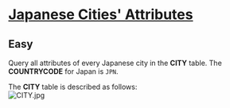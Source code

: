# [Japanese Cities' Attributes](https://www.hackerrank.com/challenges/japanese-cities-attributes/copy-from/444153744)
## Easy
<div class="challenge-body-html"><div class="challenge_problem_statement"><div class="msB challenge_problem_statement_body"><div class="hackdown-content"><svg style="display: none;"><defs id="MathJax_SVG_glyphs"></defs></svg><p>Query all attributes of every Japanese city in the <strong>CITY</strong> table. The <strong>COUNTRYCODE</strong> for Japan is <code>JPN</code>.  </p>

<p>The <strong>CITY</strong> table is described as follows: <br>
<img src="https://s3.amazonaws.com/hr-challenge-images/8137/1449729804-f21d187d0f-CITY.jpg" title="CITY.jpg"></p></div></div></div></div>